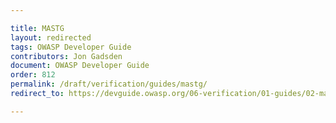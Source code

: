 ```yaml
---

title: MASTG
layout: redirected
tags: OWASP Developer Guide
contributors: Jon Gadsden
document: OWASP Developer Guide
order: 812
permalink: /draft/verification/guides/mastg/
redirect_to: https://devguide.owasp.org/06-verification/01-guides/02-mastg/

---
```

